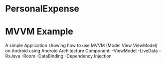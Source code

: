 # PersonalExpense 
# MVVM Example

A simple Application showing how to use MVVM (Model View ViewModel) on Android using Android Architecture Component:
-ViewModel
-LiveData
-RxJava
-Room
-DataBinding
-Dependency Injection
